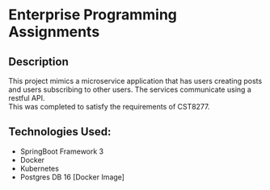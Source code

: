 # Enterprise Programming Assignments

## Description

This project mimics a microservice application that has users creating posts and users subscribing to other users. The services communicate using a restful API.  
This was completed to satisfy the requirements of CST8277.

## Technologies Used:
- SpringBoot Framework 3
- Docker
- Kubernetes
- Postgres DB 16 [Docker Image]
